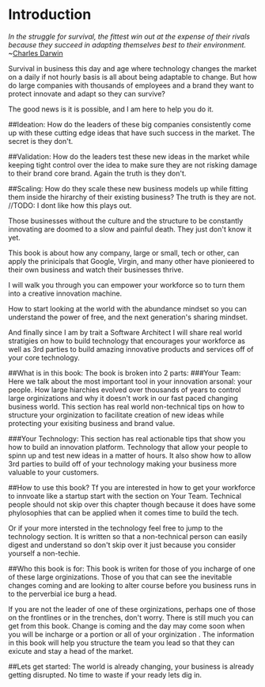 # Introduction
_In the struggle for survival, the fittest win out at the expense of their rivals because they succeed in adapting themselves best to their environment._
~[Charles Darwin](http://www.biographyonline.net/scientists/darwin-quotes.html)


Survival in business this day and age where technology changes the market on a daily if not hourly basis is all about being adaptable to change. But how do large companies with thousands of employees and a brand they want to protect innovate and adapt so they can survive?

The good news is it is possible, and I am here to help you do it.

##Ideation:
How do the leaders of these big companies consistently come up with these cutting edge ideas that have such success in the market. The secret is they don't.

##Validation:
How do the leaders test these new ideas in the market while keeping tight control over the idea to make sure they are not risking damage to their brand core brand. Again the truth is they don't.

##Scaling:
How do they scale these new business models up while fitting them inside the hirarchy of their existing business? The truth is they are not. //TODO: I dont like how this plays out.


Those businesses without the culture and the structure to be constantly innovating are doomed to a slow and painful death. They just don't know it yet.

This book is about how any company, large or small, tech or other, can apply the prinicipals that Google, Virgin, and many other have pionieered to their own business and watch their businesses thrive.

I will walk you through you can empower your workforce so to turn them into a creative innovation machine.

How to start looking at the world with the abundance mindset so you can understand the power of free, and the next generation's sharing mindset.

And finally since I am by trait a Software Architect I will share real world stratigies on how to build technology that encourages your workforce as well as 3rd parties to build amazing innovative products and services off of your core technology.

##What is in this book:
The book is broken into 2 parts:
###Your Team:
Here we talk about the most important tool in your innovation arsonal: your people. How large hiarchies evolved over thousands of years to control large orginizations and why it doesn't work in our fast paced changing business world. This section has real world non-technical tips on how to structure your orginization to facilitate creation of new ideas while protecting your exisiting business and brand value.

###Your Technology:
This section has real actionable tips that show you how to build an innovation platform. Technology that allow your people to spinn up and test new ideas in a matter of hours. It also show how to allow 3rd parties to build off of your technology making your business more valuable to your customers.


##How to use this book?
Tf you are interested in how to get your workforce to innvoate like a startup start with the section on Your Team. Technical people should not skip over this chapter though because it does have some phylosophies that can be applied when it comes time to build the tech.

Or if your more intersted in the technology feel free to jump to the technology section. It is written so that a non-technical person can easily digest and understand so don't skip over it just because you consider yourself a non-techie.

##Who this book is for:
This book is writen for those of you incharge of one of these large orginizations. Those of you that can see the inevitable changes coming and are looking to alter course before you business runs in to the perverbial ice burg a head. 

If you are not the leader of one of these orginizations, perhaps one of those on the frontlines or in the trenches, don't worry. There is still much you can get from this book. Change is coming and the day may come soon when you will be incharge or a portion or all of your orginization . The information in this book will help you structure the team  you lead so that they can exicute and stay a head of the market.

##Lets get started:
The world is already changing, your business is already getting disrupted. No time to waste if your ready lets dig in.

